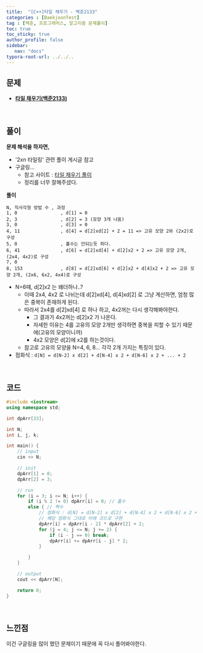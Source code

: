 ```yaml
---
title:  "[C++]타일 채우기 - 백준2133"
categories : [BaekjoonTest]
tag : [백준, 프로그래머스, 알고리즘 문제풀이]
toc: true
toc_sticky: true
author_profile: false
sidebar:
   nav: "docs"
typora-root-url: ../../..
---
```




## 문제

* **[타일 채우기(백준2133)](https://www.acmicpc.net/problem/2133)**

<br>

## 풀이

**문제 해석을 하자면,**

* '2xn 타일링' 관련 풀이 게시글 참고
* 구글링... 
  * 참고 사이트 : [타일 채우기 풀이](https://velog.io/@matcha_/%EB%B0%B1%EC%A4%80-2133-%ED%83%80%EC%9D%BC-%EC%B1%84%EC%9A%B0%EA%B8%B0-C-DP)
  * 정리를 너무 잘해주셨다.




**풀이**

```
N, 직사각형 방법 수 , 과정
1, 0				, d[1] = 0
2, 3				, d[2] = 3 (모양 3개 나옴)
3, 0				, d[3] = 0
4, 11				, d[4] = d[2]xd[2] + 2 = 11 => 고유 모양 2와 (2x2)로 구성
5, 0				, 홀수는 안되는듯 하다.
6, 41				, d[6] = d[2]xd[4] + d[2]x2 + 2 => 고유 모양 2개, (2x4, 4x2)로 구성
7, 0
8, 153				, d[8] = d[2]xd[6] + d[2]x2 + d[4]x2 + 2 => 고유 모양 2개, (2x6, 6x2, 4x4)로 구성
```

* N=6때, d[2]x2 는 왜더하나..?
  * 이때 2x4, 4x2 로 나뉘는데 d[2]xd[4], d[4]xd[2] 로 그냥 계산하면, 엄청 많은 중복이 존재하게 된다.
  * 따라서 2x4를 d[2]xd[4] 로 하나 하고, 4x2꺼는 다시 생각해봐야한다.
    * 그 결과가 4x2꺼는 d[2]x2 가 나온다.
    * 자세한 이유는 4를 고유의 모양 2개만 생각하면 중복을 피할 수 있기 때문에(고유의 모양이니까) 
    * 4x2 모양은 d[2]에 x2를 하는것이다.
  * 참고로 고유의 모양을 N=4, 6, 8... 각각 2개 가지는 특징이 있다.
* 점화식 : `d[N] = d[N-2] x d[2] + d[N-4] x 2 + d[N-6] x 2 + ... + 2`

<br>

## 코드

```c++
#include <iostream>
using namespace std;

int dpArr[33];

int N;
int i, j, k;

int main() {
	// input
	cin >> N;

	// init
	dpArr[1] = 0;
	dpArr[2] = 3;

	// run
	for (i = 3; i <= N; i++) {
		if (i % 2 != 0) dpArr[i] = 0; // 홀수
		else { // 짝수
			// 점화식 : d[N] = d[N-2] x d[2] + d[N-4] x 2 + d[N-6] x 2 + ... + 2
            // 해당 점화식 그대로 아래 코드로 구현
			dpArr[i] = dpArr[i - 2] * dpArr[2] + 2;
			for (j = 4; j <= N; j += 2) {
				if (i - j == 0) break;
				dpArr[i] += dpArr[i - j] * 2;
			}

		}
	}

	// output
	cout << dpArr[N];

	return 0;
}
```

<br>

## 느낀점

이건 구글링을 많이 했던 문제이기 때문에 꼭 다시 풀어봐야한다.
